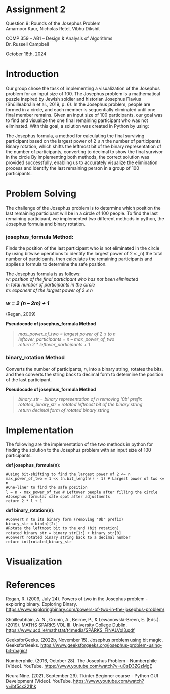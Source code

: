 # Assignment 2  

Question 9: Rounds of the Josephus Problem    
Amarnoor Kaur, Nicholas Retel, Vibhu Dikshit   
  
COMP 359 – AB1 – Design & Analysis of Algorithms   
Dr. Russell Campbell  
  
October 18th, 2024  

# Introduction
Our group chose the task of implementing a visualization of the Josephus problem for an input size of 100. The Josephus problem is a mathematical puzzle inspired by Jewish soldier and historian Josephus Flavius (Shúilleabháin et al., 2019, p. 6). In the Josephus problem, people are formed in a circle, and each member is sequentially eliminated until one final member remains. Given an input size of 100 participants, our goal was to find and visualize the one final remaining participant who was not eliminated. With this goal, a solution was created in Python by using:

The Josephus formula, a method for calculating the final surviving participant based on the largest power of 2 ≤ _n_ the number of participants
Binary rotation, which shifts the leftmost bit of the binary representation of the number of participants, converting to decimal to show the final survivor in the circle
By implementing both methods, the correct solution was provided successfully, enabling us to accurately visualize the elimination process and identify the last remaining person in a group of 100 participants.

# Problem Solving
The challenge of the Josephus problem is to determine which position the last remaining participant will be in a circle of 100 people. To find the last remaining participant, we implemented two different methods in python, the Josephus formula and binary rotation.

### josephus_formula Method:
Finds the position of the last participant who is not eliminated in the circle by using bitwise operations to identify the largest power of 2 ≤ _n) the total number of participants, then calculates the remaining participants and applies a formula to determine the safe position.

The Josephus formula is as follows:  
_w: position of the final participant who has not been eliminated_  
_n: total number of participants in the circle_  
_m: exponent of the largest power of 2 ≤ n_  
### _w = 2 (n – 2m) + 1_
(Regan, 2009)  

**Pseudocode of josephus_formula Method**  
> _max_power_of_two = largest power of 2 ≤ to n_  
> _leftover_participants = n – max_power_of_two_  
> _return 2 * leftover_participants + 1_  

### binary_rotation Method
Converts the number of participants, _n_, into a binary string, rotates the bits, and then converts the string back to decimal form to determine the position of the last participant.

**Pseudocode of josephus_formula Method**  
> _binary_str = binary representation of n removing ‘0b’ prefix_     
> _rotated_binary_str = rotated leftmost bit of the binary string_   
> _return decimal form of rotated binary string_  

# Implementation
The following are the implementation of the two methods in python for finding the solution to the Josephus problem with an input size of 100 participants.

**def josephus_formula(n):**  
  
    #Using bit-shifting to find the largest power of 2 <= n  
    max_power_of_two = 1 << (n.bit_length() - 1) # Largest power of two <= n  
    #One-liner to find the safe position  
    l = n - max_power_of_two # Leftover people after filling the circle  
    #Josephus formula: safe spot after adjustments  
    return 2 * l + 1  

**def binary_rotation(n):**  
  
    #Convert n to its binary form (removing '0b' prefix)  
    binary_str = bin(n)[2:]  
    #Rotate the leftmost bit to the end (bit rotation)  
    rotated_binary_str = binary_str[1:] + binary_str[0]  
    #Convert rotated binary string back to a decimal number  
    return int(rotated_binary_str  

# Visualization  

# References   

Regan, R. (2009, July 24). Powers of two in the Josephus problem - exploring binary. Exploring Binary. https://www.exploringbinary.com/powers-of-two-in-the-josephus-problem/   
  
Shúilleabháin, A. N., Cronin, A., Beirne, P., & Lewanowski-Breen, E. (Eds.). (2019). MATHS SPARKS VOL III. University College Dublin. https://www.ucd.ie/mathstat/t4media/SPARKS_FINALVol3.pdf  

GeeksforGeeks. (2022b, November 15). Josephus problem using bit magic. GeeksforGeeks. https://www.geeksforgeeks.org/josephus-problem-using-bit-magic/  

Numberphile. (2016, October 28). The Josephus Problem - Numberphile [Video]. YouTube. https://www.youtube.com/watch?v=uCsD3ZGzMgE  

NeuralNine. (2021, September 29). Tkinter Beginner course - Python GUI Development [Video]. YouTube. https://www.youtube.com/watch?v=ibf5cx221hk  
